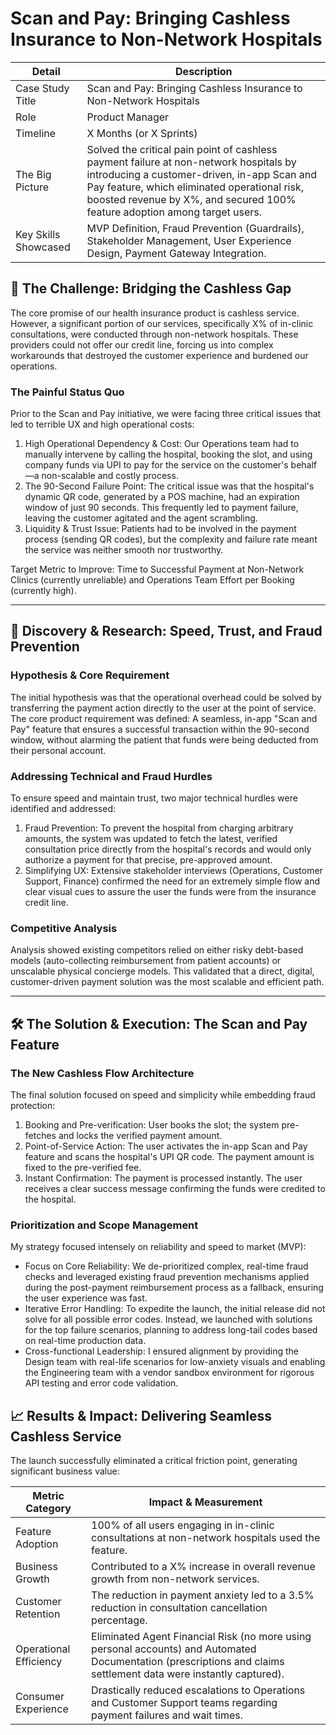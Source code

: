# Scan and Pay: Bringing Cashless Insurance to Non-Network Hospitals

| Detail | Description |
| --- | --- |
| Case Study Title | Scan and Pay: Bringing Cashless Insurance to Non-Network Hospitals |
| Role | Product Manager |
| Timeline | X Months (or X Sprints) |
| The Big Picture | Solved the critical pain point of cashless payment failure at non-network hospitals by introducing a customer-driven, in-app Scan and Pay feature, which eliminated operational risk, boosted revenue by X%, and secured 100% feature adoption among target users. |
| Key Skills Showcased | MVP Definition, Fraud Prevention (Guardrails), Stakeholder Management, User Experience Design, Payment Gateway Integration. |

## 🚀 The Challenge: Bridging the Cashless Gap

The core promise of our health insurance product is cashless service. However, a significant portion of our services, specifically X% of in-clinic consultations, were conducted through non-network hospitals. These providers could not offer our credit line, forcing us into complex workarounds that destroyed the customer experience and burdened our operations.

### The Painful Status Quo

Prior to the Scan and Pay initiative, we were facing three critical issues that led to terrible UX and high operational costs:

1. High Operational Dependency & Cost: Our Operations team had to manually intervene by calling the hospital, booking the slot, and using company funds via UPI to pay for the service on the customer's behalf—a non-scalable and costly process.
2. The 90-Second Failure Point: The critical issue was that the hospital's dynamic QR code, generated by a POS machine, had an expiration window of just 90 seconds. This frequently led to payment failure, leaving the customer agitated and the agent scrambling.
3. Liquidity & Trust Issue: Patients had to be involved in the payment process (sending QR codes), but the complexity and failure rate meant the service was neither smooth nor trustworthy.

Target Metric to Improve: Time to Successful Payment at Non-Network Clinics (currently unreliable) and Operations Team Effort per Booking (currently high).

---

## 🔬 Discovery & Research: Speed, Trust, and Fraud Prevention

### Hypothesis & Core Requirement

The initial hypothesis was that the operational overhead could be solved by transferring the payment action directly to the user at the point of service. The core product requirement was defined: A seamless, in-app "Scan and Pay" feature that ensures a successful transaction within the 90-second window, without alarming the patient that funds were being deducted from their personal account.

### Addressing Technical and Fraud Hurdles

To ensure speed and maintain trust, two major technical hurdles were identified and addressed:

1. Fraud Prevention: To prevent the hospital from charging arbitrary amounts, the system was updated to fetch the latest, verified consultation price directly from the hospital's records and would only authorize a payment for that precise, pre-approved amount.
2. Simplifying UX: Extensive stakeholder interviews (Operations, Customer Support, Finance) confirmed the need for an extremely simple flow and clear visual cues to assure the user the funds were from the insurance credit line.

### Competitive Analysis

Analysis showed existing competitors relied on either risky debt-based models (auto-collecting reimbursement from patient accounts) or unscalable physical concierge models. This validated that a direct, digital, customer-driven payment solution was the most scalable and efficient path.

---

## 🛠️ The Solution & Execution: The Scan and Pay Feature

### The New Cashless Flow Architecture

The final solution focused on speed and simplicity while embedding fraud protection:

1. Booking and Pre-verification: User books the slot; the system pre-fetches and locks the verified payment amount.
2. Point-of-Service Action: The user activates the in-app Scan and Pay feature and scans the hospital's UPI QR code. The payment amount is fixed to the pre-verified fee.
3. Instant Confirmation: The payment is processed instantly. The user receives a clear success message confirming the funds were credited to the hospital.

### Prioritization and Scope Management

My strategy focused intensely on reliability and speed to market (MVP):

- Focus on Core Reliability: We de-prioritized complex, real-time fraud checks and leveraged existing fraud prevention mechanisms applied during the post-payment reimbursement process as a fallback, ensuring the user experience was fast.
- Iterative Error Handling: To expedite the launch, the initial release did not solve for all possible error codes. Instead, we launched with solutions for the top failure scenarios, planning to address long-tail codes based on real-time production data.
- Cross-functional Leadership: I ensured alignment by providing the Design team with real-life scenarios for low-anxiety visuals and enabling the Engineering team with a vendor sandbox environment for rigorous API testing and error code validation.

## 📈 Results & Impact: Delivering Seamless Cashless Service

The launch successfully eliminated a critical friction point, generating significant business value:

| Metric Category | Impact & Measurement |
| --- | --- |
| Feature Adoption | 100% of all users engaging in in-clinic consultations at non-network hospitals used the feature. |
| Business Growth | Contributed to a X% increase in overall revenue growth from non-network services. |
| Customer Retention | The reduction in payment anxiety led to a 3.5% reduction in consultation cancellation percentage. |
| Operational Efficiency | Eliminated Agent Financial Risk (no more using personal accounts) and Automated Documentation (prescriptions and claims settlement data were instantly captured). |
| Consumer Experience | Drastically reduced escalations to Operations and Customer Support teams regarding payment failures and wait times. |